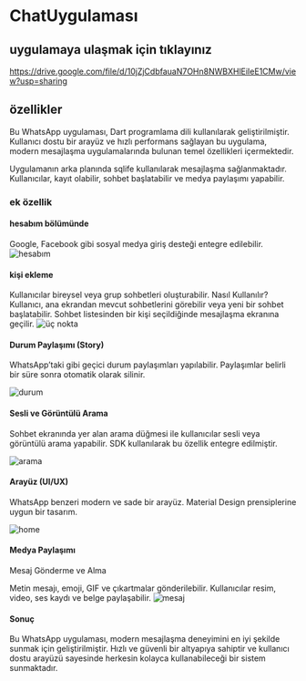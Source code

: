# ChatUygulaması
## uygulamaya ulaşmak için tıklayınız 
https://drive.google.com/file/d/10jZjCdbfauaN7OHn8NWBXHlEiIeE1CMw/view?usp=sharing
## özellikler 
Bu WhatsApp uygulaması, Dart programlama dili  kullanılarak geliştirilmiştir. Kullanıcı dostu bir arayüz ve hızlı performans sağlayan bu uygulama, modern mesajlaşma uygulamalarında bulunan temel özellikleri içermektedir.

Uygulamanın arka planında sqlife  kullanılarak mesajlaşma sağlanmaktadır. Kullanıcılar, kayıt olabilir, sohbet başlatabilir ve medya paylaşımı yapabilir.

### ek özellik
#### hesabım bölümünde
 Google, Facebook gibi sosyal medya giriş desteği entegre edilebilir.
![hesabım ](https://github.com/user-attachments/assets/05bce5aa-6883-498f-a2e6-b6aa695434a7)

#### kişi ekleme 
Kullanıcılar bireysel veya grup sohbetleri oluşturabilir.
Nasıl Kullanılır?
Kullanıcı, ana ekrandan mevcut sohbetlerini görebilir veya yeni bir sohbet başlatabilir.
Sohbet listesinden bir kişi seçildiğinde mesajlaşma ekranına geçilir.
![üç nokta ](https://github.com/user-attachments/assets/37ed8570-71fb-4097-b4a1-ec2be872d22c)


#### Durum Paylaşımı (Story)
WhatsApp’taki gibi geçici durum paylaşımları yapılabilir.
Paylaşımlar belirli bir süre sonra otomatik olarak silinir.

![durum ](https://github.com/user-attachments/assets/62bd66cd-d5fe-4dd1-abf7-f7ff96b1d809)

#### Sesli ve Görüntülü Arama
Sohbet ekranında yer alan arama düğmesi ile kullanıcılar sesli veya görüntülü arama yapabilir.
SDK kullanılarak bu özellik entegre edilmiştir.

![arama ](https://github.com/user-attachments/assets/aef45315-deb2-4e20-9b39-30e65e5fd2d6)
 
#### Arayüz (UI/UX)

WhatsApp benzeri modern ve sade bir arayüz.
Material Design prensiplerine uygun bir tasarım.


![home ](https://github.com/user-attachments/assets/dba0562e-2fb3-40b1-a0fc-1312bae7769d)


#### Medya Paylaşımı
Mesaj Gönderme ve Alma

Metin mesajı, emoji, GIF ve çıkartmalar gönderilebilir.
Kullanıcılar resim, video, ses kaydı ve belge paylaşabilir.
![mesaj ](https://github.com/user-attachments/assets/8c837b62-11bb-48eb-bee3-251fa73801e4)
#### Sonuç
Bu WhatsApp uygulaması, modern mesajlaşma deneyimini en iyi şekilde sunmak için geliştirilmiştir. Hızlı ve güvenli bir altyapıya sahiptir ve kullanıcı dostu arayüzü sayesinde herkesin kolayca kullanabileceği bir sistem sunmaktadır.


